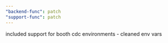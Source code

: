 ```yaml
---
"backend-func": patch
"support-func": patch
---
```


included support for booth cdc environments - cleaned env vars
